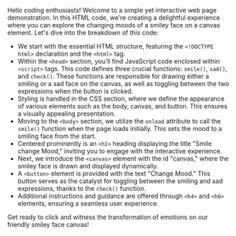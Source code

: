 Hello coding enthusiasts! Welcome to a simple yet interactive web page demonstration. In this HTML code, we're creating a delightful experience where you can explore the changing moods of a smiley face on a canvas element. Let's dive into the breakdown of this code:

- We start with the essential HTML structure, featuring the `<!DOCTYPE html>` declaration and the `<html>` tag.
- Within the `<head>` section, you'll find JavaScript code enclosed within `<script>` tags. This code defines three crucial functions: `smile()`, `sad()`, and `check()`. These functions are responsible for drawing either a smiling or a sad face on the canvas, as well as toggling between the two expressions when the button is clicked.
- Styling is handled in the CSS section, where we define the appearance of various elements such as the body, canvas, and button. This ensures a visually appealing presentation.
- Moving to the `<body>` section, we utilize the `onload` attribute to call the `smile()` function when the page loads initially. This sets the mood to a smiling face from the start.
- Centered prominently is an `<h1>` heading displaying the title "Smile change Mood," inviting you to engage with the interactive experience.
- Next, we introduce the `<canvas>` element with the id "canvas," where the smiley face is drawn and displayed dynamically.
- A `<button>` element is provided with the text "Change Mood." This button serves as the catalyst for toggling between the smiling and sad expressions, thanks to the `check()` function.
- Additional instructions and guidance are offered through `<h4>` and `<h6>` elements, ensuring a seamless user experience.

Get ready to click and witness the transformation of emotions on our friendly smiley face canvas!
